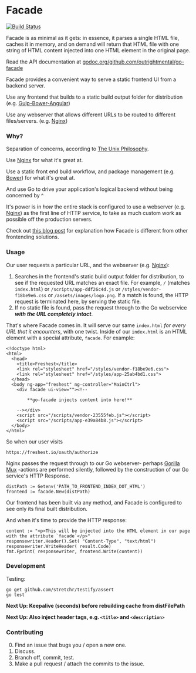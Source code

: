 # Facade 

[![Build Status](https://travis-ci.org/outrightmental/go-facade.svg?branch=master)](https://travis-ci.org/outrightmental/go-facade)

Facade is as minimal as it gets: in essence, it parses a single HTML file, caches it in memory, and on demand will return that HTML file with one string of HTML content injected into one HTML element in the original page.

Read the API documentation at [godoc.org/github.com/outrightmental/go-facade](https://godoc.org/github.com/outrightmental/go-facade)

Facade provides a convenient way to serve a static frontend UI from a backend server.

Use any frontend that builds to a static build output folder for distribution (e.g. [Gulp-Bower-Angular](https://github.com/Swiip/generator-gulp-angular))

Use any webserver that allows different URLs to be routed to different files/servers. (e.g. [Nginx](http://nginx.org/))
    
### Why?

Separation of concerns, according to [The Unix Philosophy](http://en.wikipedia.org/wiki/Unix_philosophy).

Use [Nginx](http://nginx.org/) for what it's great at.

Use a static front end build workflow, and package management (e.g. [Bower](http://bower.io/)) for what it's great at.

And use Go to drive your application's logical backend without being concerned by ^

It's power is in *how* the entire stack is configured to use a webserver (e.g. [Nginx](http://nginx.org/)) as the first line of HTTP service, to take as much custom work as possible off the production servers.

Check out [this blog post](http://www.outrightmental.com/facade-painless-middleware-frontending-for-go/)
for explanation how Facade is different from other frontending solutions.

### Usage

Our user requests a particular URL, and the webserver (e.g. [Nginx](http://nginx.org/)):

  1. Searches in the frontend's static build output folder for distribution, to see if the requested URL matches an exact file. For example, `/` (matches `index.html`) or `/scripts/app-ddf26c4d.js` or `/styles/vendor-f18be9e6.css` or `/assets/images/logo.png`. If a match is found, the HTTP request is terminated here, by serving the static file.
  2. If no static file is found, pass the request through to the Go webservice ***with the URL completely intact***.

That's where Facade comes in. It will serve our same `index.html` *for every URL that it encounters*, with one twist. Inside of our `index.html` is an HTML element with a special attribute, `facade`. For example:

    <!doctype html>
    <html>
      <head>
        <title>Freshest</title>
        <link rel="stylesheet" href="/styles/vendor-f18be9e6.css">
        <link rel="stylesheet" href="/styles/app-25ab4bd1.css">
      </head>
      <body ng-app="freshest" ng-controller="MainCtrl">
        <div facade ui-view=""><!-- 

            **go-facade injects content into here!**

        --></div>
        <script src="/scripts/vendor-23555feb.js"></script>
        <script src="/scripts/app-e39a84b8.js"></script>
      </body>
    </html>

So when our user visits

    https://freshest.io/oauth/authorize

Nginx passes the request through to our Go webserver- perhaps [Gorilla Mux](http://www.gorillatoolkit.org/pkg/mux) -actions are performed silently, followed by the construction of our Go service's HTTP Response.

    distPath := Getenv('PATH_TO_FRONTEND_INDEX_DOT_HTML')
    frontend := facade.New(distPath)

Our frontend has been built via any method, and Facade is configured to see only its final built distribution.

And when it's time to provide the HTTP response:

    content := "<p>This will be injected into the HTML element in our page with the attribute `facade`</p>"
    responsewriter.Header().Set( "Content-Type", "text/html")
    responsewriter.WriteHeader( result.Code)
    fmt.Fprint( responsewriter, frontend.Write(content))

### Development

Testing:

    go get github.com/stretchr/testify/assert
    go test

**Next Up: Keepalive (seconds) before rebuilding cache from distFilePath**

**Next Up: Also inject header tags, e.g. `<title>` and `<description>`**

### Contributing

0. Find an issue that bugs you / open a new one.
1. Discuss.
2. Branch off, commit, test.
3. Make a pull request / attach the commits to the issue.
